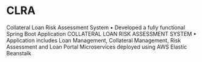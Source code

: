 # CLRA
Collateral Loan Risk Assessment System
• Developed a fully functional Spring Boot Application COLLATERAL LOAN RISK ASSESSMENT SYSTEM
• Application includes Loan Management, Collateral Management, Risk Assessment and Loan Portal Microservices deployed using AWS Elastic Beanstalk
